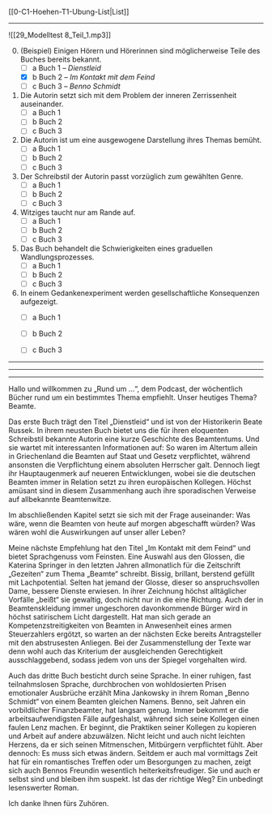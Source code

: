 [[0-C1-Hoehen-T1-Ubung-List|List]]

---

![[29_Modelltest 8_Teil_1.mp3]]

0. (Beispiel) Einigen Hörern und Hörerinnen sind möglicherweise Teile des Buches bereits bekannt.  
   - [ ] a Buch 1 – *Dienstleid*  
   - [x] b Buch 2 – *Im Kontakt mit dem Feind*  
   - [ ] c Buch 3 – *Benno Schmidt*  

1. Die Autorin setzt sich mit dem Problem der inneren Zerrissenheit auseinander.  
   - [ ] a Buch 1  
   - [ ] b Buch 2  
   - [ ] c Buch 3  

2. Die Autorin ist um eine ausgewogene Darstellung ihres Themas bemüht.  
   - [ ] a Buch 1  
   - [ ] b Buch 2  
   - [ ] c Buch 3  

3. Der Schreibstil der Autorin passt vorzüglich zum gewählten Genre.  
   - [ ] a Buch 1  
   - [ ] b Buch 2  
   - [ ] c Buch 3  

4. Witziges taucht nur am Rande auf.  
   - [ ] a Buch 1  
   - [ ] b Buch 2  
   - [ ] c Buch 3  

5. Das Buch behandelt die Schwierigkeiten eines graduellen Wandlungsprozesses.  
   - [ ] a Buch 1  
   - [ ] b Buch 2  
   - [ ] c Buch 3  

6. In einem Gedankenexperiment werden gesellschaftliche Konsequenzen aufgezeigt.  
   - [ ] a Buch 1  
   - [ ] b Buch 2  
   - [ ] c Buch 3  


---
---
---

Hallo und willkommen zu „Rund um …“, dem Podcast, der wöchentlich Bücher rund um ein bestimmtes Thema empfiehlt. Unser heutiges Thema? Beamte.

Das erste Buch trägt den Titel „Dienstleid“ und ist von der Historikerin Beate Russek. In ihrem neusten Buch bietet uns die für ihren eloquenten Schreibstil bekannte Autorin eine kurze Geschichte des Beamtentums. Und sie wartet mit interessanten Informationen auf: So waren im Altertum allein in Griechenland die Beamten auf Staat und Gesetz verpflichtet, während ansonsten die Verpflichtung einem absoluten Herrscher galt. Dennoch liegt ihr Hauptaugenmerk auf neueren Entwicklungen, wobei sie die deutschen Beamten immer in Relation setzt zu ihren europäischen Kollegen. Höchst amüsant sind in diesem Zusammenhang auch ihre sporadischen Verweise auf allbekannte Beamtenwitze.

Im abschließenden Kapitel setzt sie sich mit der Frage auseinander: Was wäre, wenn die Beamten von heute auf morgen abgeschafft würden? Was wären wohl die Auswirkungen auf unser aller Leben?

Meine nächste Empfehlung hat den Titel „Im Kontakt mit dem Feind“ und bietet Sprachgenuss vom Feinsten. Eine Auswahl aus den Glossen, die Katerina Springer in den letzten Jahren allmonatlich für die Zeitschrift „Gezeiten“ zum Thema „Beamte“ schreibt. Bissig, brillant, berstend gefüllt mit Lachpotential. Selten hat jemand der Glosse, dieser so anspruchsvollen Dame, bessere Dienste erwiesen. In ihrer Zeichnung höchst alltäglicher Vorfälle „beißt“ sie gewaltig, doch nicht nur in die eine Richtung. Auch der in Beamtenskleidung immer ungeschoren davonkommende Bürger wird in höchst satirischem Licht dargestellt. Hat man sich gerade an Kompetenzstreitigkeiten von Beamten in Anwesenheit eines armen Steuerzahlers ergötzt, so warten an der nächsten Ecke bereits Antragsteller mit den abstrusesten Anliegen. Bei der Zusammenstellung der Texte war denn wohl auch das Kriterium der ausgleichenden Gerechtigkeit ausschlaggebend, sodass jedem von uns der Spiegel vorgehalten wird.

Auch das dritte Buch besticht durch seine Sprache. In einer ruhigen, fast teilnahmslosen Sprache, durchbrochen von wohldosierten Prisen emotionaler Ausbrüche erzählt Mina Jankowsky in ihrem Roman „Benno Schmidt“ von einem Beamten gleichen Namens. Benno, seit Jahren ein vorbildlicher Finanzbeamter, hat langsam genug. Immer bekommt er die arbeitsaufwendigsten Fälle aufgeshalst, während sich seine Kollegen einen faulen Lenz machen. Er beginnt, die Praktiken seiner Kollegen zu kopieren und Arbeit auf andere abzuwälzen. Nicht leicht und auch nicht leichten Herzens, da er sich seinen Mitmenschen, Mitbürgern verpflichtet fühlt. Aber dennoch: Es muss sich etwas ändern. Seitdem er auch mal vormittags Zeit hat für ein romantisches Treffen oder um Besorgungen zu machen, zeigt sich auch Bennos Freundin wesentlich heiterkeitsfreudiger. Sie und auch er selbst sind und bleiben ihm suspekt. Ist das der richtige Weg? Ein unbedingt lesenswerter Roman.

Ich danke Ihnen fürs Zuhören.